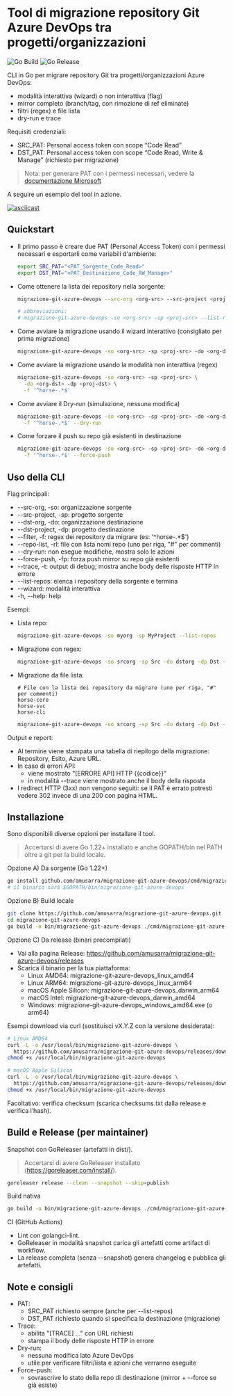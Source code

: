 # Tool di migrazione repository Git Azure DevOps tra progetti/organizzazioni

![Go Build](https://github.com/amusarra/migrazione-git-azure-devops/actions/workflows/build.yml/badge.svg)
![Go Release](https://github.com/amusarra/migrazione-git-azure-devops/actions/workflows/release.yml/badge.svg)

CLI in Go per migrare repository Git tra progetti/organizzazioni Azure DevOps:

- modalità interattiva (wizard) o non interattiva (flag)
- mirror completo (branch/tag, con rimozione di ref eliminate)
- filtri (regex) e file lista
- dry-run e trace

Requisiti credenziali:

- SRC_PAT: Personal access token con scope “Code Read”
- DST_PAT: Personal access token con scope “Code Read, Write & Manage” (richiesto per migrazione)

> Nota: per generare PAT con i permessi necessari, vedere la [documentazione Microsoft](https://learn.microsoft.com/en-us/azure/devops/organizations/accounts/use-personal-access-tokens-to-authenticate)

A seguire un esempio del tool in azione.

[![asciicast](https://asciinema.org/a/741276.svg)](https://asciinema.org/a/741276?t=0:12)

## Quickstart

- Il primo passo è creare due PAT (Personal Access Token) con i permessi necessari e esportarli come variabili d'ambiente:

  ```bash
  export SRC_PAT="<PAT_Sorgente_Code_Read>"
  export DST_PAT="<PAT_Destinazione_Code_RW_Manage>"
  ```

- Come ottenere la lista dei repository nella sorgente:

  ```bash
  migrazione-git-azure-devops --src-org <org-src> --src-project <proj-src> --list-repos

  # abbreviazioni:
  # migrazione-git-azure-devops -so <org-src> -sp <proj-src> --list-repos
  ```

- Come avviare la migrazione usando il wizard interattivo (consigliato per prima migrazione)

  ```bash
  migrazione-git-azure-devops -so <org-src> -sp <proj-src> -do <org-dst> -dp <proj-dst> --wizard
  ```

- Come avviare la migrazione usando la modalità non interattiva (regex)

  ```bash
  migrazione-git-azure-devops -so <org-src> -sp <proj-src> \
    -do <org-dst> -dp <proj-dst> \
    -f '^horse-.*$'
  ```

- Come avviare il Dry-run (simulazione, nessuna modifica)

  ```bash
  migrazione-git-azure-devops -so <org-src> -sp <proj-src> -do <org-dst> -dp <proj-dst> \
    -f '^horse-.*$' --dry-run
  ```

- Come forzare il push su repo già esistenti in destinazione

  ```bash
  migrazione-git-azure-devops -so <org-src> -sp <proj-src> -do <org-dst> -dp <proj-dst> \
    -f '^horse-.*$' --force-push
  ```

## Uso della CLI

Flag principali:

- --src-org, -so: organizzazione sorgente
- --src-project, -sp: progetto sorgente
- --dst-org, -do: organizzazione destinazione
- --dst-project, -dp: progetto destinazione
- --filter, -f: regex dei repository da migrare (es: '^horse-.*$')
- --repo-list, -rl: file con lista nomi repo (uno per riga, "#" per commenti)
- --dry-run: non esegue modifiche, mostra solo le azioni
- --force-push, -fp: forza push mirror su repo già esistenti
- --trace, -t: output di debug; mostra anche body delle risposte HTTP in errore
- --list-repos: elenca i repository della sorgente e termina
- --wizard: modalità interattiva
- -h, --help: help

Esempi:

- Lista repo:

  ```bash
  migrazione-git-azure-devops -so myorg -sp MyProject --list-repos
  ```

- Migrazione con regex:
  
  ```bash
  migrazione-git-azure-devops -so srcorg -sp Src -do dstorg -dp Dst -f '^horse-(core|svc)-.*$'
  ```

- Migrazione da file lista:

  ```plaintext
  # File con la lista dei repository da migrare (uno per riga, "#" per commenti)
  horse-core
  horse-svc
  horse-cli
  ```

  ```bash
  migrazione-git-azure-devops -so srcorg -sp Src -do dstorg -dp Dst --repo-list repo.txt
  ```

Output e report:

- Al termine viene stampata una tabella di riepilogo della migrazione: Repository, Esito, Azure URL.
- In caso di errori API:
  - viene mostrato "[ERRORE API] HTTP {{codice}}"
  - in modalità --trace viene mostrato anche il body della risposta
- I redirect HTTP (3xx) non vengono seguiti: se il PAT è errato potresti vedere 302 invece di una 200 con pagina HTML.

## Installazione

Sono disponibili diverse opzioni per installare il tool.

> Accertarsi di avere Go 1.22+ installato e anche GOPATH/bin nel PATH oltre a git per la build locale.

Opzione A) Da sorgente (Go 1.22+)

```bash
go install github.com/amusarra/migrazione-git-azure-devops/cmd/migrazione-git-azure-devops@latest
# il binario sarà $GOPATH/bin/migrazione-git-azure-devops
```

Opzione B) Build locale

```bash
git clone https://github.com/amusarra/migrazione-git-azure-devops.git
cd migrazione-git-azure-devops
go build -o bin/migrazione-git-azure-devops ./cmd/migrazione-git-azure-devops
```

Opzione C) Da release (binari precompilati)

- Vai alla pagina Release: https://github.com/amusarra/migrazione-git-azure-devops/releases
- Scarica il binario per la tua piattaforma:
  - Linux AMD64: migrazione-git-azure-devops_linux_amd64
  - Linux ARM64: migrazione-git-azure-devops_linux_arm64
  - macOS Apple Silicon: migrazione-git-azure-devops_darwin_arm64
  - macOS Intel: migrazione-git-azure-devops_darwin_amd64
  - Windows: migrazione-git-azure-devops_windows_amd64.exe (o arm64)

Esempi download via curl (sostituisci vX.Y.Z con la versione desiderata):

```bash
# Linux AMD64
curl -L -o /usr/local/bin/migrazione-git-azure-devops \
  https://github.com/amusarra/migrazione-git-azure-devops/releases/download/vX.Y.Z/migrazione-git-azure-devops_linux_amd64
chmod +x /usr/local/bin/migrazione-git-azure-devops

# macOS Apple Silicon
curl -L -o /usr/local/bin/migrazione-git-azure-devops \
  https://github.com/amusarra/migrazione-git-azure-devops/releases/download/vX.Y.Z/migrazione-git-azure-devops_darwin_arm64
chmod +x /usr/local/bin/migrazione-git-azure-devops
```

Facoltativo: verifica checksum (scarica checksums.txt dalla release e verifica l’hash).

## Build e Release (per maintainer)

Snapshot con GoReleaser (artefatti in dist/).

> Accertarsi di avere GoReleaser installato (<https://goreleaser.com/install/>).

```bash
goreleaser release --clean --snapshot --skip=publish
```

Build nativa

```bash
go build -o bin/migrazione-git-azure-devops ./cmd/migrazione-git-azure-devops
```

CI (GitHub Actions)

- Lint con golangci-lint.
- GoReleaser in modalità snapshot carica gli artefatti come artifact di workflow.
- La release completa (senza --snapshot) genera changelog e pubblica gli artefatti.

## Note e consigli

- PAT:
  - SRC_PAT richiesto sempre (anche per --list-repos)
  - DST_PAT richiesto quando si specifica la destinazione (migrazione)
- Trace:
  - abilita "[TRACE] ..." con URL richiesti
  - stampa il body delle risposte HTTP in errore
- Dry-run:
  - nessuna modifica lato Azure DevOps
  - utile per verificare filtri/lista e azioni che verranno eseguite
- Force-push:
  - sovrascrive lo stato della repo di destinazione (mirror + --force se già esiste)
